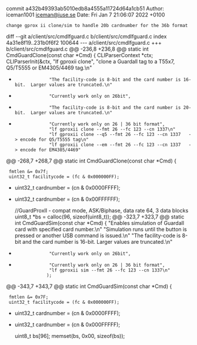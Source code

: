 commit a432b49393ab5010edb8a4555a11724d64a1cb51
Author: iceman1001 <iceman@iuse.se>
Date:   Fri Jan 7 21:06:07 2022 +0100

    change gprox ii clone/sim to handle 20b cardnumber for the 36b format

diff --git a/client/src/cmdlfguard.c b/client/src/cmdlfguard.c
index 4a31e8f19..231b0f6f2 100644
--- a/client/src/cmdlfguard.c
+++ b/client/src/cmdlfguard.c
@@ -236,8 +236,8 @@ static int CmdGuardClone(const char *Cmd) {
     CLIParserContext *ctx;
     CLIParserInit(&ctx, "lf gproxii clone",
                   "clone a Guardall tag to a T55x7, Q5/T5555 or EM4305/4469 tag.\n"
-                  "The facility-code is 8-bit and the card number is 16-bit.  Larger values are truncated.\n"
-                  "Currently work only on 26bit",
+                  "The facility-code is 8-bit and the card number is 20-bit.  Larger values are truncated.\n"
+                  "Currently work only on 26 | 36 bit format",
                   "lf gproxii clone --fmt 26 --fc 123 --cn 1337\n"
                   "lf gproxii clone --q5 --fmt 26 --fc 123 --cn 1337   -> encode for Q5/T5555 tag\n"
                   "lf gproxii clone --em --fmt 26 --fc 123 --cn 1337   -> encode for EM4305/4469"
@@ -268,7 +268,7 @@ static int CmdGuardClone(const char *Cmd) {
 
     fmtlen &= 0x7f;
     uint32_t facilitycode = (fc & 0x000000FF);
-    uint32_t cardnumber = (cn & 0x0000FFFF);
+    uint32_t cardnumber = (cn & 0x00FFFFFF);
 
     //GuardProxII - compat mode, ASK/Biphase,  data rate 64, 3 data blocks
     uint8_t *bs = calloc(96, sizeof(uint8_t));
@@ -323,7 +323,7 @@ static int CmdGuardSim(const char *Cmd) {
                   "Enables simulation of Guardall card with specified card number.\n"
                   "Simulation runs until the button is pressed or another USB command is issued.\n"
                   "The facility-code is 8-bit and the card number is 16-bit.  Larger values are truncated.\n"
-                  "Currently work only on 26bit",
+                  "Currently work only on 26 | 36 bit format",
                   "lf gproxii sim --fmt 26 --fc 123 --cn 1337\n"
                  );
 
@@ -343,7 +343,7 @@ static int CmdGuardSim(const char *Cmd) {
 
     fmtlen &= 0x7F;
     uint32_t facilitycode = (fc & 0x000000FF);
-    uint32_t cardnumber = (cn & 0x0000FFFF);
+    uint32_t cardnumber = (cn & 0x000FFFFF);
 
     uint8_t bs[96];
     memset(bs, 0x00, sizeof(bs));
